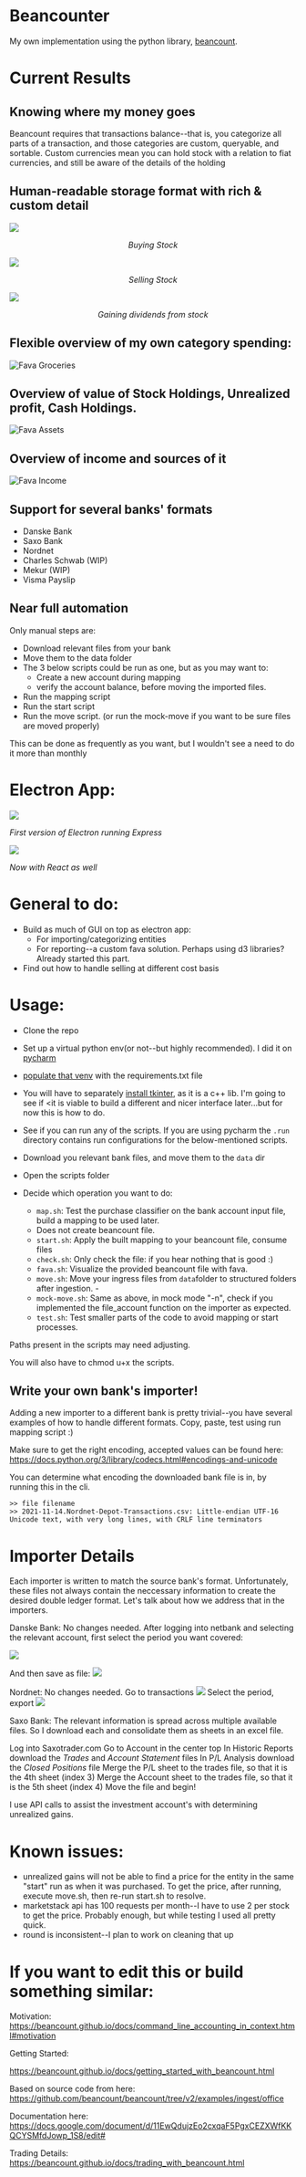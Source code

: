 # Beancounter

My own implementation using the python library, [beancount](https://github.com/beancount).  

# Current Results


## Knowing where my money goes

Beancount requires that transactions balance--that is, you categorize all parts of a transaction, and those 
categories are custom, queryable, and sortable. Custom currencies mean you can hold stock with a relation to fiat 
currencies, and still be aware of the details of the holding

## Human-readable storage format with rich & custom detail

![](media/beancount_buy_stock.png)
<p align=center><i>Buying Stock</i></p>

![](media/beancount_sell_stock.png)
<p align=center><i>Selling Stock</i></p>

![](media/beancount_dividend_income.png)
<p align=center><i>Gaining dividends from stock</i></p>

## Flexible overview of my own category spending:
![Fava Groceries](media/fava_groceries.png?raw=true "Fava Assets")

## Overview of value of Stock Holdings, Unrealized profit, Cash Holdings.

![Fava Assets](media/fava_assets.png?raw=true "Fava Assets")

## Overview of income and sources of it

![Fava Income](media/fava_income.png?raw=true "Fava Assets")




## Support for several banks' formats

* Danske Bank
* Saxo Bank
* Nordnet
* Charles Schwab (WIP)
* Mekur (WIP)
* Visma Payslip

## Near full automation

Only manual steps are:
* Download relevant files from your bank
* Move them to the data folder
* The 3 below scripts could be run as one, but as you may want to:
    * Create a new account during mapping
    * verify the account balance, before moving the imported files.
* Run the mapping script
* Run the start script
* Run the move script. (or run the mock-move if you want to be sure files are moved properly)
    
This can be done as frequently as you want, but I wouldn't see a need to do it more than monthly

# Electron App:

![](media/electron.png)
  
_First version of Electron running Express_

![](media/electron-react.png)
  
_Now with React as well_

# General to do:

* Build as much of GUI on top as electron app:
  * For importing/categorizing entities
  * For reporting--a custom fava solution. Perhaps using d3 libraries? Already started this part.
* Find out how to handle selling at different cost basis

# Usage: 

* Clone the repo
* Set up a virtual python env(or not--but highly recommended). I did it on [pycharm](https://www.jetbrains.com/help/pycharm/creating-virtual-environment.html#python_create_virtual_env)
* [populate that venv](https://stackoverflow.com/questions/41427500/creating-a-virtualenv-with-preinstalled-packages-as-in-requirements-txt) with the requirements.txt file
* You will have to separately [install tkinter](https://askubuntu.com/questions/505141/unable-to-install-import-tkinter), as it is a c++ lib. I'm going to see if <it is viable to build a 
different and nicer interface later...but for now this is how to do. 
* See if you can run any of the scripts. If you are using pycharm the `.run` directory contains run configurations for 
the below-mentioned scripts.
* Download you relevant bank files, and move them to the `data` dir

* Open the scripts folder
* Decide which operation you want to do:
  * `map.sh`: Test the purchase classifier on the bank account input file, build a mapping to be used later. 
  * Does not create beancount file.
  * `start.sh`: Apply the built mapping to your beancount file, consume files
  * `check.sh`: Only check the file: if you hear nothing that is good :)
  * `fava.sh`: Visualize the provided beancount file with fava. 
  * `move.sh`: Move your ingress files from `data`folder to structured folders after ingestion. - 
  * `mock-move.sh`: Same as above, in mock mode "-n", check if you implemented the file_account function on the 
importer as expected.
  * `test.sh`: Test smaller parts of the code to avoid mapping or start processes. 

Paths present in the scripts may need adjusting.

You will also have to chmod u+x the scripts. 


## Write your own bank's importer!
Adding a new importer to a different bank is pretty trivial--you have several examples of how to handle different formats. Copy, paste, 
test using run mapping script :)

Make sure to get the right encoding, accepted values can be found here:
https://docs.python.org/3/library/codecs.html#encodings-and-unicode

You can determine what encoding the downloaded bank file is in, by running this in the cli. 

```
>> file filename
>> 2021-11-14.Nordnet-Depot-Transactions.csv: Little-endian UTF-16 Unicode text, with very long lines, with CRLF line terminators
```

# Importer Details

Each importer is written to match the source bank's format. Unfortunately, these files not always contain the neccessary 
information to create the desired double ledger format. Let's talk about how we address that in the importers. 

Danske Bank: No changes needed. After logging into netbank and selecting the relevant account, first select the period you want covered:
  
![](media/db_select_range.png)
  
And then save as file:
![](media/db_save.png)

Nordnet: No changes needed. 
Go to transactions 
![](media/nn_transactions.png)
Select the period, export
![](media/nn_period.png)

Saxo Bank: The relevant information is spread across multiple available files. 
So I download each and consolidate them as sheets in an excel file. 

Log into Saxotrader.com
Go to Account in the center top
In Historic Reports download the *Trades* and *Account Statement* files
In P/L Analysis download the *Closed Positions* file
Merge the P/L sheet to the trades file, so that it is the 4th sheet (index 3)
Merge the Account sheet to the trades file, so that it is the 5th sheet (index 4)
Move the file and begin!


I use API calls to assist the investment account's with determining unrealized gains. 





# Known issues:
* unrealized gains will not be able to find a price for the entity in the same "start" run as when it was purchased. 
To get the price, after running, execute move.sh, then re-run start.sh to resolve. 
* marketstack api has 100 requests per month--I have to use 2 per stock to get the price. Probably enough, but while 
testing I used all pretty quick. 
* round is inconsistent--I plan to work on cleaning that up 


# If you want to edit this or build something similar:

Motivation:
https://beancount.github.io/docs/command_line_accounting_in_context.html#motivation

Getting Started:

https://beancount.github.io/docs/getting_started_with_beancount.html

Based on source code from here:
https://github.com/beancount/beancount/tree/v2/examples/ingest/office


Documentation here:
https://docs.google.com/document/d/11EwQdujzEo2cxqaF5PgxCEZXWfKKQCYSMfdJowp_1S8/edit#

Trading Details:
https://beancount.github.io/docs/trading_with_beancount.html